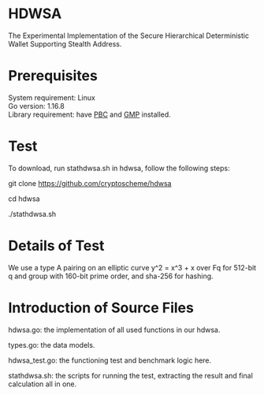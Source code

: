 # HDWSA
The Experimental Implementation of the Secure Hierarchical Deterministic Wallet Supporting Stealth Address.

# Prerequisites

   System requirement: Linux   
   Go version: 1.16.8   
   Library requirement: have [PBC](https://crypto.stanford.edu/pbc/download.html) and [GMP](https://gmplib.org/) installed. 
   
# Test
To download, run stathdwsa.sh in hdwsa, follow the following steps:
  
  git clone https://github.com/cryptoscheme/hdwsa
  
  cd hdwsa
  
  ./stathdwsa.sh 

# Details of Test

  We use a type A pairing on an elliptic curve y^2 = x^3 + x over Fq for 512-bit q and group with 160-bit prime order, 
  and sha-256 for hashing. 
   
# Introduction of Source Files

   hdwsa.go: the implementation of all used functions in our hdwsa.
   
   types.go: the data models.
   
   hdwsa_test.go: the functioning test and benchmark logic here. 
   
   stathdwsa.sh: the scripts for running the test, extracting the result and final calculation all in one.  

